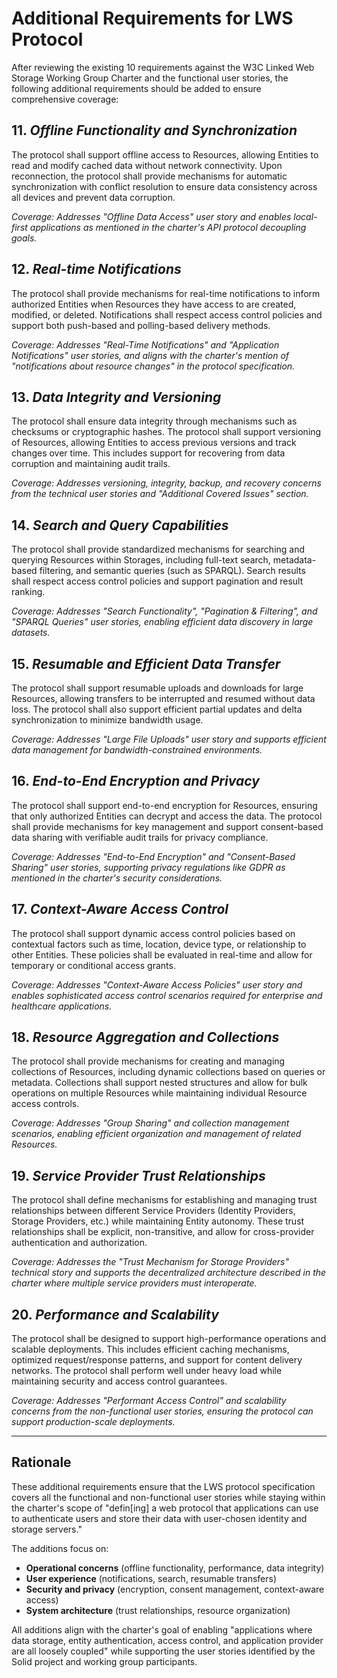 # Additional Requirements for LWS Protocol

After reviewing the existing 10 requirements against the W3C Linked Web Storage Working Group Charter and the functional user stories, the following additional requirements should be added to ensure comprehensive coverage:

## 11. <dfn>Offline Functionality and Synchronization</dfn> 
The protocol shall support offline access to Resources, allowing Entities to read and modify cached data without network connectivity. Upon reconnection, the protocol shall provide mechanisms for automatic synchronization with conflict resolution to ensure data consistency across all devices and prevent data corruption.

*Coverage: Addresses "Offline Data Access" user story and enables local-first applications as mentioned in the charter's API protocol decoupling goals.*

## 12. <dfn>Real-time Notifications</dfn> 
The protocol shall provide mechanisms for real-time notifications to inform authorized Entities when Resources they have access to are created, modified, or deleted. Notifications shall respect access control policies and support both push-based and polling-based delivery methods.

*Coverage: Addresses "Real-Time Notifications" and "Application Notifications" user stories, and aligns with the charter's mention of "notifications about resource changes" in the protocol specification.*

## 13. <dfn>Data Integrity and Versioning</dfn> 
The protocol shall ensure data integrity through mechanisms such as checksums or cryptographic hashes. The protocol shall support versioning of Resources, allowing Entities to access previous versions and track changes over time. This includes support for recovering from data corruption and maintaining audit trails.

*Coverage: Addresses versioning, integrity, backup, and recovery concerns from the technical user stories and "Additional Covered Issues" section.*

## 14. <dfn>Search and Query Capabilities</dfn> 
The protocol shall provide standardized mechanisms for searching and querying Resources within Storages, including full-text search, metadata-based filtering, and semantic queries (such as SPARQL). Search results shall respect access control policies and support pagination and result ranking.

*Coverage: Addresses "Search Functionality", "Pagination & Filtering", and "SPARQL Queries" user stories, enabling efficient data discovery in large datasets.*

## 15. <dfn>Resumable and Efficient Data Transfer</dfn> 
The protocol shall support resumable uploads and downloads for large Resources, allowing transfers to be interrupted and resumed without data loss. The protocol shall also support efficient partial updates and delta synchronization to minimize bandwidth usage.

*Coverage: Addresses "Large File Uploads" user story and supports efficient data management for bandwidth-constrained environments.*

## 16. <dfn>End-to-End Encryption and Privacy</dfn> 
The protocol shall support end-to-end encryption for Resources, ensuring that only authorized Entities can decrypt and access the data. The protocol shall provide mechanisms for key management and support consent-based data sharing with verifiable audit trails for privacy compliance.

*Coverage: Addresses "End-to-End Encryption" and "Consent-Based Sharing" user stories, supporting privacy regulations like GDPR as mentioned in the charter's security considerations.*

## 17. <dfn>Context-Aware Access Control</dfn> 
The protocol shall support dynamic access control policies based on contextual factors such as time, location, device type, or relationship to other Entities. These policies shall be evaluated in real-time and allow for temporary or conditional access grants.

*Coverage: Addresses "Context-Aware Access Policies" user story and enables sophisticated access control scenarios required for enterprise and healthcare applications.*

## 18. <dfn>Resource Aggregation and Collections</dfn> 
The protocol shall provide mechanisms for creating and managing collections of Resources, including dynamic collections based on queries or metadata. Collections shall support nested structures and allow for bulk operations on multiple Resources while maintaining individual Resource access controls.

*Coverage: Addresses "Group Sharing" and collection management scenarios, enabling efficient organization and management of related Resources.*

## 19. <dfn>Service Provider Trust Relationships</dfn> 
The protocol shall define mechanisms for establishing and managing trust relationships between different Service Providers (Identity Providers, Storage Providers, etc.) while maintaining Entity autonomy. These trust relationships shall be explicit, non-transitive, and allow for cross-provider authentication and authorization.

*Coverage: Addresses the "Trust Mechanism for Storage Providers" technical story and supports the decentralized architecture described in the charter where multiple service providers must interoperate.*

## 20. <dfn>Performance and Scalability</dfn> 
The protocol shall be designed to support high-performance operations and scalable deployments. This includes efficient caching mechanisms, optimized request/response patterns, and support for content delivery networks. The protocol shall perform well under heavy load while maintaining security and access control guarantees.

*Coverage: Addresses "Performant Access Control" and scalability concerns from the non-functional user stories, ensuring the protocol can support production-scale deployments.*

---

## Rationale

These additional requirements ensure that the LWS protocol specification covers all the functional and non-functional user stories while staying within the charter's scope of "defin[ing] a web protocol that applications can use to authenticate users and store their data with user-chosen identity and storage servers."

The additions focus on:
- **Operational concerns** (offline functionality, performance, data integrity)
- **User experience** (notifications, search, resumable transfers)
- **Security and privacy** (encryption, consent management, context-aware access)
- **System architecture** (trust relationships, resource organization)

All additions align with the charter's goal of enabling "applications where data storage, entity authentication, access control, and application provider are all loosely coupled" while supporting the user stories identified by the Solid project and working group participants.
